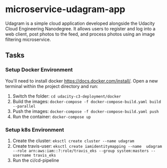 # microservice-udagram-app
Udagram is a simple cloud application developed alongside the Udacity Cloud Engineering Nanodegree. It allows users to register and log into a web client, post photos to the feed, and process photos using an image filtering microservice.

## Tasks

### Setup Docker Environment
You'll need to install docker https://docs.docker.com/install/. Open a new terminal within the project directory and run:

1. Switch the folder: `cd udacity-c3-deployment/docker`
2. Build the images: `docker-compose -f docker-compose-build.yaml build --parallel`
3. Push the images: `docker-compose -f docker-compose-build.yaml push`
4. Run the container: `docker-compose up`

### Setup k8s Environment

1. Create the cluster: `eksctl create cluster --name udagram`
2. Create travis-user: `eksctl create iamidentitymapping --name  udagram --role arn:aws:iam::?:role/travis_eks --group system:masters --username travis_eks`
3. Run the ci/cd-pipeline
 
